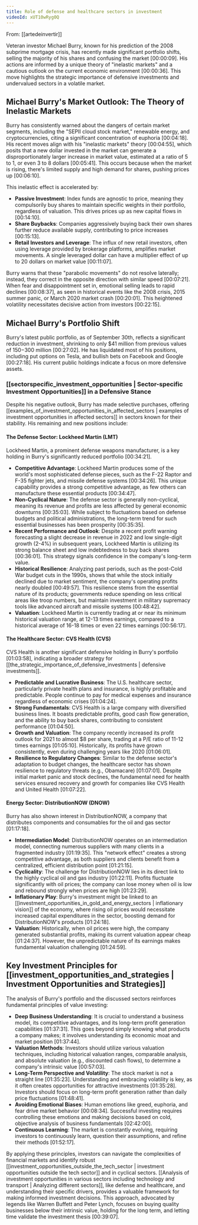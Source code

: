 ```yaml
---
title: Role of defense and healthcare sectors in investment
videoId: xUT10wRyg0Q
---
```


From: [[artedeinvertir]] <br/> 

Veteran investor Michael Burry, known for his prediction of the 2008 subprime mortgage crisis, has recently made significant portfolio shifts, selling the majority of his shares and confusing the market [00:00:09]. His actions are informed by a unique theory of "inelastic markets" and a cautious outlook on the current economic environment [00:00:36]. This move highlights the strategic importance of defensive investments and undervalued sectors in a volatile market.

## Michael Burry's Market Outlook: The Theory of Inelastic Markets

Burry has consistently warned about the dangers of certain market segments, including the "SEPII cloud stock market," renewable energy, and cryptocurrencies, citing a significant concentration of euphoria [00:04:18]. His recent moves align with his "inelastic markets" theory [00:04:55], which posits that a new dollar invested in the market can generate a disproportionately larger increase in market value, estimated at a ratio of 5 to 1, or even 3 to 8 dollars [00:05:41]. This occurs because when the market is rising, there's limited supply and high demand for shares, pushing prices up [00:06:10].

This inelastic effect is accelerated by:
*   **Passive Investment**: Index funds are agnostic to price, meaning they compulsorily buy shares to maintain specific weights in their portfolio, regardless of valuation. This drives prices up as new capital flows in [00:14:10].
*   **Share Buybacks**: Companies aggressively buying back their own shares further reduce available supply, contributing to price increases [00:15:13].
*   **Retail Investors and Leverage**: The influx of new retail investors, often using leverage provided by brokerage platforms, amplifies market movements. A single leveraged dollar can have a multiplier effect of up to 20 dollars on market value [00:11:07].

Burry warns that these "parabolic movements" do not resolve laterally; instead, they correct in the opposite direction with similar speed [00:07:21]. When fear and disappointment set in, emotional selling leads to rapid declines [00:08:37], as seen in historical events like the 2008 crisis, 2015 summer panic, or March 2020 market crash [00:20:01]. This heightened volatility necessitates decisive action from investors [00:22:15].

## Michael Burry's Portfolio Shift

Burry's latest public portfolio, as of September 30th, reflects a significant reduction in investment, shrinking to only $41 million from previous values of $150-$300 million [00:27:02]. He has liquidated most of his positions, including put options on Tesla, and bullish bets on Facebook and Google [00:27:18]. His current public holdings indicate a focus on more defensive assets.

### [[sectorspecific_investment_opportunities | Sector-specific Investment Opportunities]] in a Defensive Stance

Despite his negative outlook, Burry has made selective purchases, offering [[examples_of_investment_opportunities_in_affected_sectors | examples of investment opportunities in affected sectors]] in sectors known for their stability. His remaining and new positions include:

#### The Defense Sector: Lockheed Martin (LMT)
Lockheed Martin, a prominent defense weapons manufacturer, is a key holding in Burry's significantly reduced portfolio [00:34:21].
*   **Competitive Advantage**: Lockheed Martin produces some of the world's most sophisticated defense pieces, such as the F-22 Raptor and F-35 fighter jets, and missile defense systems [00:34:26]. This unique capability provides a strong competitive advantage, as few others can manufacture these essential products [00:34:47].
*   **Non-Cyclical Nature**: The defense sector is generally non-cyclical, meaning its revenue and profits are less affected by general economic downturns [00:35:03]. While subject to fluctuations based on defense budgets and political administrations, the long-term trend for such essential businesses has been prosperity [00:35:35].
*   **Recent Performance and Outlook**: Despite a recent profit warning forecasting a slight decrease in revenue in 2022 and low single-digit growth (2-4%) in subsequent years, Lockheed Martin is utilizing its strong balance sheet and low indebtedness to buy back shares [00:36:01]. This strategy signals confidence in the company's long-term value.
*   **Historical Resilience**: Analyzing past periods, such as the post-Cold War budget cuts in the 1990s, shows that while the stock initially declined due to market sentiment, the company's operating profits nearly doubled [00:49:57]. This resilience stems from the essential nature of its products; governments reduce spending on less critical areas like troop numbers, but maintain investment in military supremacy tools like advanced aircraft and missile systems [00:48:42].
*   **Valuation**: Lockheed Martin is currently trading at or near its minimum historical valuation range, at 12-13 times earnings, compared to a historical average of 16-18 times or even 22 times earnings [00:56:17].

#### The Healthcare Sector: CVS Health (CVS)
CVS Health is another significant defensive holding in Burry's portfolio [01:03:58], indicating a broader strategy for [[the_strategic_importance_of_defensive_investments | defensive investments]].
*   **Predictable and Lucrative Business**: The U.S. healthcare sector, particularly private health plans and insurance, is highly profitable and predictable. People continue to pay for medical expenses and insurance regardless of economic crises [01:04:24].
*   **Strong Fundamentals**: CVS Health is a large company with diversified business lines. It boasts predictable profits, good cash flow generation, and the ability to buy back shares, contributing to consistent performance [01:04:50].
*   **Growth and Valuation**: The company recently increased its profit outlook for 2021 to almost $8 per share, trading at a P/E ratio of 11-12 times earnings [01:05:10]. Historically, its profits have grown consistently, even during challenging years like 2020 [01:06:01].
*   **Resilience to Regulatory Changes**: Similar to the defense sector's adaptation to budget changes, the healthcare sector has shown resilience to regulatory threats (e.g., Obamacare) [01:07:01]. Despite initial market panic and stock declines, the fundamental need for health services ensured recovery and growth for companies like CVS Health and United Health [01:07:22].

#### Energy Sector: DistributionNOW (DNOW)
Burry has also shown interest in DistributionNOW, a company that distributes components and consumables for the oil and gas sector [01:17:18].
*   **Intermediation Model**: DistributionNOW operates on an intermediation model, connecting numerous suppliers with many clients in a fragmented industry [01:19:35]. This "network effect" creates a strong competitive advantage, as both suppliers and clients benefit from a centralized, efficient distribution point [01:21:15].
*   **Cyclicality**: The challenge for DistributionNOW lies in its direct link to the highly cyclical oil and gas industry [01:22:11]. Profits fluctuate significantly with oil prices; the company can lose money when oil is low and rebound strongly when prices are high [01:23:29].
*   **Inflationary Play**: Burry's investment might be linked to an [[investment_opportunities_in_gold_and_energy_sectors | inflationary vision]] of the economy, where rising oil prices would necessitate increased capital expenditures in the sector, boosting demand for DistributionNOW's products [01:24:18].
*   **Valuation**: Historically, when oil prices were high, the company generated substantial profits, making its current valuation appear cheap [01:24:37]. However, the unpredictable nature of its earnings makes fundamental valuation challenging [01:24:59].

## Key Investment Principles for [[investment_opportunities_and_strategies | Investment Opportunities and Strategies]]

The analysis of Burry's portfolio and the discussed sectors reinforces fundamental principles of value investing:
*   **Deep Business Understanding**: It is crucial to understand a business model, its competitive advantages, and its long-term profit generation capabilities [01:37:31]. This goes beyond simply knowing what products a company makes; it involves understanding its economic moat and market position [01:37:44].
*   **Valuation Methods**: Investors should utilize various valuation techniques, including historical valuation ranges, comparable analysis, and absolute valuation (e.g., discounted cash flows), to determine a company's intrinsic value [00:57:03].
*   **Long-Term Perspective and Volatility**: The stock market is not a straight line [01:35:23]. Understanding and embracing volatility is key, as it often creates opportunities for attractive investments [01:35:28]. Investors should focus on long-term profit generation rather than daily price fluctuations [01:48:41].
*   **Avoiding Emotional Biases**: Human emotions like greed, euphoria, and fear drive market behavior [00:08:34]. Successful investing requires controlling these emotions and making decisions based on cold, objective analysis of business fundamentals [02:42:00].
*   **Continuous Learning**: The market is constantly evolving, requiring investors to continuously learn, question their assumptions, and refine their methods [01:52:17].

By applying these principles, investors can navigate the complexities of financial markets and identify robust [[investment_opportunities_outside_the_tech_sector | investment opportunities outside the tech sector]] and in cyclical sectors. [[Analysis of investment opportunities in various sectors including technology and transport | Analyzing different sectors]], like defense and healthcare, and understanding their specific drivers, provides a valuable framework for making informed investment decisions. This approach, advocated by legends like Warren Buffett and Peter Lynch, focuses on buying quality businesses below their intrinsic value, holding for the long term, and letting time validate the investment thesis [00:39:07].